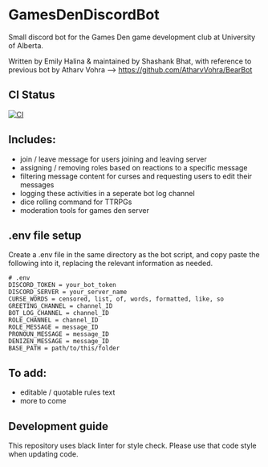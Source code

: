 # GamesDenDiscordBot
Small discord bot for the Games Den game development club at University of Alberta.

Written by Emily Halina & maintained by Shashank Bhat, with reference to previous bot by Atharv Vohra --> https://github.com/AtharvVohra/BearBot

## CI Status

[![CI](https://github.com/emily-halina/GamesDenDiscordBot/actions/workflows/ci.yml/badge.svg)](https://github.com/emily-halina/GamesDenDiscordBot/actions/workflows/ci.yml)

## Includes:
- join / leave message for users joining and leaving server
- assigning / removing roles based on reactions to a specific message
- filtering message content for curses and requesting users to edit their messages
- logging these activities in a seperate bot log channel
- dice rolling command for TTRPGs
- moderation tools for games den server


## .env file setup
Create a .env file in the same directory as the bot script, and copy paste the following into it, replacing the relevant information as needed.

```
# .env
DISCORD_TOKEN = your_bot_token
DISCORD_SERVER = your_server_name
CURSE_WORDS = censored, list, of, words, formatted, like, so
GREETING_CHANNEL = channel_ID
BOT_LOG_CHANNEL = channel_ID
ROLE_CHANNEL = channel_ID
ROLE_MESSAGE = message_ID
PRONOUN_MESSAGE = message_ID
DENIZEN_MESSAGE = message_ID
BASE_PATH = path/to/this/folder
```

## To add:
- editable / quotable rules text
- more to come


## Development guide

This repository uses black linter for style check. Please use that code style when updating code.
